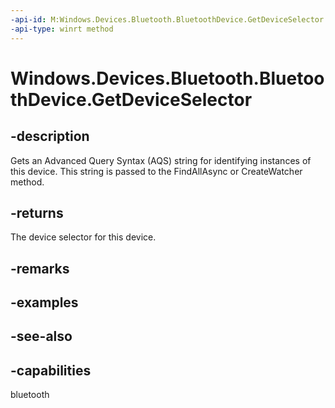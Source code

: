 ----api-id: M:Windows.Devices.Bluetooth.BluetoothDevice.GetDeviceSelector
-api-type: winrt method
---<!-- Method syntaxpublic string GetDeviceSelector()--># Windows.Devices.Bluetooth.BluetoothDevice.GetDeviceSelector## -descriptionGets an Advanced Query Syntax (AQS) string for identifying instances of this device. This string is passed to the FindAllAsync or CreateWatcher method.## -returnsThe device selector for this device.## -remarks## -examples## -see-also## -capabilitiesbluetooth